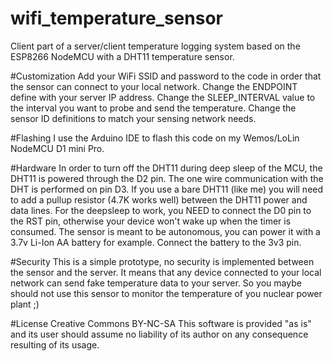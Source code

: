 # wifi_temperature_sensor
Client part of a server/client temperature logging system based on the ESP8266 NodeMCU with a DHT11 temperature sensor.

#Customization
Add your WiFi SSID and password to the code in order that the sensor can connect to your local network.
Change the ENDPOINT define with your server IP address.
Change the SLEEP_INTERVAL value to the interval you want to probe and send the temperature.
Change the sensor ID definitions to match your sensing network needs.

#Flashing
I use the Arduino IDE to flash this code on my Wemos/LoLin NodeMCU D1 mini Pro.

#Hardware
In order to turn off the DHT11 during deep sleep of the MCU, the DHT11 is powered through the D2 pin. 
The one wire communication with the DHT is performed on pin D3.
If you use a bare DHT11 (like me) you will need to add a pullup resistor (4.7K works well) between the DHT11 power and data lines.
For the deepsleep to work, you NEED to connect the D0 pin to the RST pin, otherwise your device won't wake up when the timer is consumed.
The sensor is meant to be autonomous, you can power it with a 3.7v Li-Ion AA battery for example. Connect the battery to the 3v3 pin.

#Security
This is a simple prototype, no security is implemented between the sensor and the server. 
It means that any device connected to your local network can send fake temperature data to your server.
So you maybe should not use this sensor to monitor the temperature of you nuclear power plant ;)

#License
Creative Commons BY-NC-SA
This software is provided "as is" and its user should assume no liability of its author on any consequence resulting of its usage.
